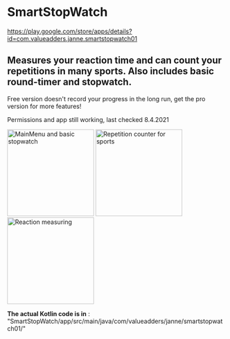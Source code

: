 # SmartStopWatch

https://play.google.com/store/apps/details?id=com.valueadders.janne.smartstopwatch01

## Measures your reaction time and can count your repetitions in many sports. Also includes basic round-timer and stopwatch.
Free version doesn't record your progress in the long run, get the pro version for more features!

Permissions and app still working, last checked 8.4.2021

<img src="https://play-lh.googleusercontent.com/SsK2Ug9s6QTrgq8Or558oyP-wne5Lp64LeCbowJKsumBlH8Tx76iV_eGKgDBNLANOlI=w2896-h1626-rw" title="MainMenu and basic stopwatch" width="200">
<img src="https://play-lh.googleusercontent.com/pmuU-g2Ho7ao97viHkexvNTh0X2O7NiqJJSMLJVexyyDep3I8g3ENqlCxF_K07-SG2zx=w2896-h1626-rw" title="Repetition counter for sports" width="200">
<img src="https://play-lh.googleusercontent.com/DJ3XaMvN7TKVMKbJBLAXmq1nHV9bXUsMDMjRL-QiHN9kai8OmaYKm3plQnB6y856jEw=w2896-h1626-rw" title="Reaction measuring" width="200">

**The actual Kotlin code is in** : "SmartStopWatch/app/src/main/java/com/valueadders/janne/smartstopwatch01/"
